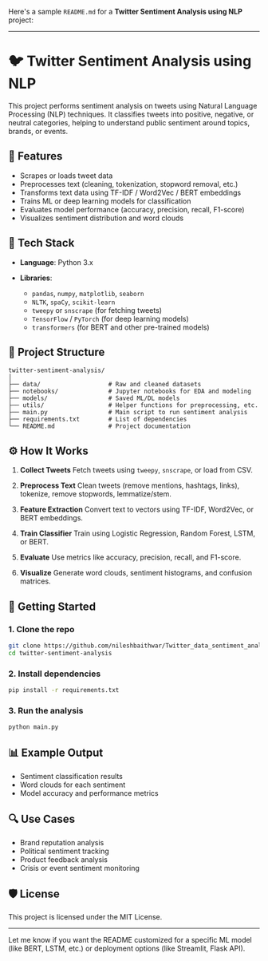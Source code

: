 Here's a sample `README.md` for a **Twitter Sentiment Analysis using NLP** project:

---

# 🐦 Twitter Sentiment Analysis using NLP

This project performs sentiment analysis on tweets using Natural Language Processing (NLP) techniques. It classifies tweets into positive, negative, or neutral categories, helping to understand public sentiment around topics, brands, or events.

## 📌 Features

* Scrapes or loads tweet data
* Preprocesses text (cleaning, tokenization, stopword removal, etc.)
* Transforms text data using TF-IDF / Word2Vec / BERT embeddings
* Trains ML or deep learning models for classification
* Evaluates model performance (accuracy, precision, recall, F1-score)
* Visualizes sentiment distribution and word clouds

## 🧰 Tech Stack

* **Language**: Python 3.x
* **Libraries**:

  * `pandas`, `numpy`, `matplotlib`, `seaborn`
  * `NLTK`, `spaCy`, `scikit-learn`
  * `tweepy` or `snscrape` (for fetching tweets)
  * `TensorFlow` / `PyTorch` (for deep learning models)
  * `transformers` (for BERT and other pre-trained models)

## 📂 Project Structure

```
twitter-sentiment-analysis/
│
├── data/                   # Raw and cleaned datasets
├── notebooks/              # Jupyter notebooks for EDA and modeling
├── models/                 # Saved ML/DL models
├── utils/                  # Helper functions for preprocessing, etc.
├── main.py                 # Main script to run sentiment analysis
├── requirements.txt        # List of dependencies
└── README.md               # Project documentation
```

## ⚙️ How It Works

1. **Collect Tweets**
   Fetch tweets using `tweepy`, `snscrape`, or load from CSV.

2. **Preprocess Text**
   Clean tweets (remove mentions, hashtags, links), tokenize, remove stopwords, lemmatize/stem.

3. **Feature Extraction**
   Convert text to vectors using TF-IDF, Word2Vec, or BERT embeddings.

4. **Train Classifier**
   Train using Logistic Regression, Random Forest, LSTM, or BERT.

5. **Evaluate**
   Use metrics like accuracy, precision, recall, and F1-score.

6. **Visualize**
   Generate word clouds, sentiment histograms, and confusion matrices.

## 🚀 Getting Started

### 1. Clone the repo

```bash
git clone https://github.com/nileshbaithwar/Twitter_data_sentiment_analysis/edit/main/README.md
cd twitter-sentiment-analysis
```

### 2. Install dependencies

```bash
pip install -r requirements.txt
```

### 3. Run the analysis

```bash
python main.py
```

## 📊 Example Output

* Sentiment classification results
* Word clouds for each sentiment
* Model accuracy and performance metrics

## 🔍 Use Cases

* Brand reputation analysis
* Political sentiment tracking
* Product feedback analysis
* Crisis or event sentiment monitoring

## 🛡️ License

This project is licensed under the MIT License.

---

Let me know if you want the README customized for a specific ML model (like BERT, LSTM, etc.) or deployment options (like Streamlit, Flask API).
